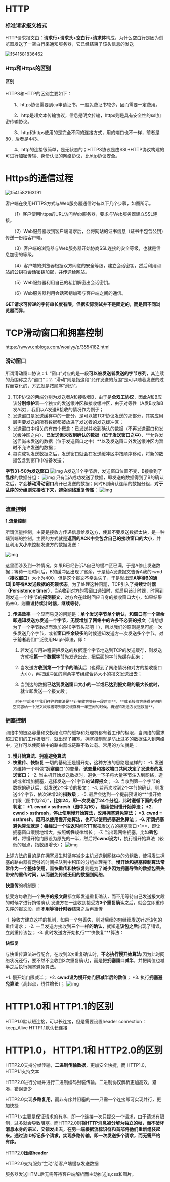 # HTTP

### 标准请求报文格式

HTTP请求报文由：**请求行+请求头+空白行+请求体**构成，为什么空白行是因为浏览器发送了一空白行来通知服务器，它已经结束了该头信息的发送

![1541581836462](C:\Users\ASUS\AppData\Roaming\Typora\typora-user-images\1541581836462.png)

### Http和Https的区别

#### 区别

HTTPS和HTTP的区别主要如下：

　　1、https协议需要到ca申请证书，一般免费证书较少，因而需要一定费用。

　　2、http是超文本传输协议，信息是明文传输，https则是具有安全性的ssl加密传输协议。

　　3、http和https使用的是完全不同的连接方式，用的端口也不一样，前者是80，后者是443。

　　4、http的连接很简单，是无状态的；HTTPS协议是由SSL+HTTP协议构建的可进行加密传输、身份认证的网络协议，比http协议安全。

# Https的通信过程

![1541582163191](C:\Users\ASUS\AppData\Roaming\Typora\typora-user-images\1541582163191.png)

客户端在使用HTTPS方式与Web服务器通信时有以下几个步骤，如图所示。

　　（1）客户使用https的URL访问Web服务器，要求与Web服务器建立SSL连接。

　　（2）Web服务器收到客户端请求后，会将网站的证书信息（证书中包含公钥）传送一份给客户端。

　　（3）客户端的浏览器与Web服务器开始协商SSL连接的安全等级，也就是信息加密的等级。

　　（4）客户端的浏览器根据双方同意的安全等级，建立会话密钥，然后利用网站的公钥将会话密钥加密，并传送给网站。

　　（5）Web服务器利用自己的私钥解密出会话密钥。

　　（6）Web服务器利用会话密钥加密与客户端之间的通信。

**GET请求可传递的字符串长度有限，但据实际测试并不是固定的，而是因不同浏览器而异**。

# TCP滑动窗口和拥塞控制

https://www.cnblogs.com/woaiyy/p/3554182.html

### 滑动窗口

所谓滑动窗口协议：1. “窗口”对应的是一段**可以被发送者发送的字节序列**，其连续的范围称之为“窗口”；2. “滑动”则是指这段“允许发送的范围”是可以随着发送的过程而变化的，方式就是按顺序“滑动”。

1. TCP协议的两端分别为发送者A和接收者B，由于是**全双工协议**，因此A和B应该**分别维护**着一个独立的发送缓冲区和接收缓冲区，由于对等性（A发B收和B发A收），我们以A发送B接收的情况作为例子；
2. 发送窗口是发送缓存中的一部分，是可以被TCP协议发送的那部分，其实应用层需要发送的所有数据都被放进了发送者的发送缓冲区；
3. 发送窗口中相关的有四个概念：已发送并收到确认的数据（不再发送窗口和发送缓冲区之内）、**已发送但未收到确认的数据（位于发送窗口之中）**、**允许发送但尚未发送的数据（位于发送窗口之中）**以及发送窗口外发送缓冲区内暂时不允许发送的数据；
4. 每次成功发送数据之后，发送窗口就会在发送缓冲区中按顺序移动，将新的数据包含到窗口中准备发送；



**字节31-50为发送窗口**
![img](http://blog.chinaunix.net/attachment/201402/17/26275986_1392626885IL2q.png)
​     A发送11个字节后，发送窗口位置不变，B接收到了**乱序**的数据分组：
![img](http://blog.chinaunix.net/attachment/201402/17/26275986_1392627107R2FQ.png)
​      只有当A成功发送了数据，即发送的数据得到了B的确认之后，才会**移动滑动窗口**离开已发送的数据；同时B则确认连续的数据分组，**对于乱序的分组则先接收下来，避免网络重复传递**：
![img](http://blog.chinaunix.net/attachment/201402/17/26275986_13926272726XTE.png)

------

### 流量控制

**1.流量控制**

 所谓流量控制，主要是接收方传递信息给发送方，使其不要发送数据太快，是一种端到端的控制。主要的方式就是**返回的ACK中会包含自己的接收窗口的大小**，并且利用**大小**来控制发送方的数据发送：

![img](http://blog.chinaunix.net/attachment/201402/17/26275986_1392627535jeG5.png)

这里面涉及到一种情况，如果B已经告诉A自己的缓冲区已满，于是A停止发送数据；等待一段时间后，B的缓冲区出现了富余，于是给A发送报文告诉A我的rwnd（**接收窗口**）大小为400，但是这个报文不幸丢失了，于是就出现**A等待B的通知**||**B等待A发送数据的死锁状态**。为了处理这种问题，TCP引入了**持续计时器（Persistence timer）**，当A收到对方的零窗口通知时，就启用该计时器，时间到则发送一个1字节的**探测报文**，对方会在此时回应自身的接收窗口大小，如果结果仍未0，则**重设持续计时器，继续等待**。

2. **传递效率**
     一个显而易见的问题是：**单个发送字节单个确认，和窗口有一个空余即通知发送方发送一个字节，无疑增加了网络中的许多不必要的报文**（请想想为了一个字节数据而添加的40字节头部吧！），所以我们的原则是尽可能一次多发送几个字节，或者**窗口空余较多**的时候通知发送方一次发送多个字节。对于**前者**我们广泛使用Nagle算法，即：

     1. 若发送应用进程要把发送的数据逐个字节地送到TCP的发送缓存，则发送方就把**第一个数据字节**先发送出去，把后面的字节先缓存起来；

     2.  当发送方**收到第一个字节的确认**后（也得到了网络情况和对方的接收窗口大小），再把缓冲区的剩余字节组成合适大小的报文发送出去；

     3.  当到达的数据**已达到发送窗口大小的一半或已达到报文段的最大长度**时，就立即发送一个报文段；



        对于**后者**我们往往的做法是**让接收方等待一段时间**，**或者接收方获得足够的空间容纳一个报文段或者等到接受缓存有一半空闲的时候，再通知发送方发送数据**。

### 拥塞控制

 网络中的链路容量和交换结点中的缓存和处理机都有着工作的极限，当网络的需求超过它们的工作极限时，就出现了拥塞。拥塞控制就是防止过多的数据注入到网络中，这样可以使网络中的路由器或链路不致过载。常用的方法就是：
1. **慢开始算法、拥塞避免算法**
2. **快重传、快恢复**
     一切的基础还是慢开始，这种方法的思路是这样的：
     -1. 发送方维持一个叫做“**拥塞窗口**”的变量，**该变量和接收端口共同决定了发送者的发送窗口；**
     -2. 当主机开始发送数据时，避免一下子将大量字节注入到网络，造成或者增加拥塞，选择发送一个1字节的**试探报文**；
     -3. 当收到第一个字节的数据的确认后，就发送2个字节的报文；
     -4. 若再次收到2个字节的确认，则发送4个字节，依次递增2的**指数级**；
     -5. 最后会达到一个提前预设的**“慢开始门限（图中为24）”**，比如24，即一次发送了24个分组，此时遵循下面的条件判定：
     *1. cwnd < ssthresh（图中为16）， 继续使用慢开始算法；
     *2. cwnd > ssthresh，停止使用慢开始算法，改用拥塞避免算法；
     *3. cwnd = ssthresh，既可以使用慢开始算法，也可以使用拥塞避免算法；
     -6. 所谓拥塞避免算法就是：每经过一个往返时间RTT就把**发送方的拥塞窗口+1**，即让拥塞窗口缓慢地增大，按照**线性**规律增长；
     -7. 当出现网络拥塞，比如**丢包**时，将慢开始门限设为原先的一半，然后将**cwnd设为1**，执行慢开始算法（较低的起点，指数级增长）；
     ![img](http://blog.chinaunix.net/attachment/201402/17/26275986_1392629245IG6b.png)

上述方法的目的是在拥塞发生时循序减少主机发送到网络中的分组数，使得发生拥塞的路由器有足够的时间把队列中积压的分组处理完毕。**慢开始和拥塞控制算法常常作为一个整体使用**，而**快重传和快恢复**则是为了**减少因为拥塞导致的数据包丢失带来的重传时间，从而避免传递无用的数据到网络**。

**快重传**的机制是：

接受方每收到一个**失序的报文段**都立即发送重复确认，而不用等待自己发送报文段的时候才进行捎带确认
发送方在一连收到接受方**3个重复确认**之后，就会立即重传失序的报文段，而**不用等待计时器**结束之后再重传

-1. 接收方建立这样的机制，如果一个包丢失，则对后续的包继续发送针对该包的重传请求；
-2. 一旦发送方接收到**三个一样的确认**，就知道**该包之后**出现了错误，立刻重传该包；
-3. 此时发送方开始执行**“快恢复”**算法：

**快恢复**

与快重传算法进行配合，在收到3次重复确认时，**不必执行慢开始算法**(因为此时网络状况还行，要不然不会收到3次重复确认)，而是把**拥塞窗口减半**，并把阈值也减半之后执行拥塞避免算法。

*1. 慢开始门限减半；
*2. **cwnd设为慢开始门限减半后的数值**；
*3. 执行**拥塞避免算法**（高起点，线性增长）；
![img](http://blog.chinaunix.net/attachment/201402/17/26275986_1392629231ue0O.png)



# HTTP1.0和 HTTP1.1的区别

HTTP1.0默认短连接，可以长连接，但是需要设置header connection：keep_Alive
HTTP1.1默认长连接

# HTTP1.0， HTTP1.1和 HTTP2.0的区别

HTTP2.0支持分帧传输，**二进制传输数据**，更加安全快捷，而 HTTP1.0， HTTP1.1支持文本

HTTP2.0进行分帧并进行二进制编码封装传输。二进制协议解析更加高效，紧凑，错误更少

HTTP2.0实现**多路复用**，而非有序并阻塞的——只需一个连接即可实现并行，更加快捷

HTTP1.x主要是保证请求的有序，即一个连接一次只提交一个请求，由于请求有限制，过多就会导致阻塞。而HTTP2.0则**将HTTP消息被分解为独立的帧，而不破坏消息本身的语义，交错发出去，在另一端根据流标识符和首部将他们重新组装起来。通过流ID标记多个请求，实现多路传输，即一次发送多个请求，而无需严格有序。**

HTTP2.0**压缩header**



HTTP2.0支持服务“主动”给客户端缓存发送数据

服务器发送HTML后无需等待客户端解析而主动推送js,css和图片。

